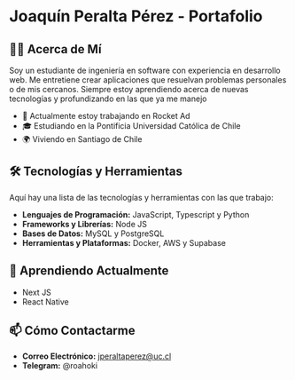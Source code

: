 # Joaquín Peralta Pérez - Portafolio

## 🧑‍💻 Acerca de Mí

Soy un estudiante de ingeniería en software con experiencia en desarrollo web. Me entretiene crear aplicaciones que resuelvan problemas personales o de mis cercanos. Siempre estoy aprendiendo acerca de nuevas tecnologías y profundizando en las que ya me manejo

- 💼 Actualmente estoy trabajando en Rocket Ad
- 🎓 Estudiando en la Pontificia Universidad Católica de Chile
- 🌍 Viviendo en Santiago de Chile

## 🛠️ Tecnologías y Herramientas

Aquí hay una lista de las tecnologías y herramientas con las que trabajo:

- **Lenguajes de Programación:** JavaScript, Typescript y Python
- **Frameworks y Librerías:** Node JS
- **Bases de Datos:** MySQL y PostgreSQL
- **Herramientas y Plataformas:** Docker, AWS y Supabase


## 🌱 Aprendiendo Actualmente

- Next JS
- React Native

## 📫 Cómo Contactarme

- **Correo Electrónico:** jperaltaperez@uc.cl
- **Telegram:** @roahoki
